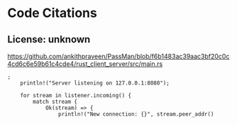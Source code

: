 # Code Citations

## License: unknown

https://github.com/ankithpraveen/PassMan/blob/f6b1483ac39aac3bf20c0c4cd6c6e59b61c4cde4/rust_client_server/src/main.rs

```
;
    println!("Server listening on 127.0.0.1:8080");

    for stream in listener.incoming() {
        match stream {
            Ok(stream) => {
                println!("New connection: {}", stream.peer_addr()
```

